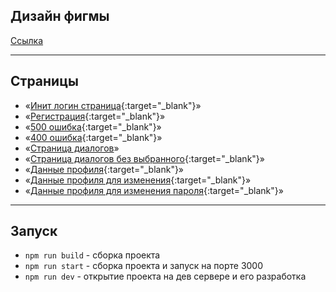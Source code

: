 ## **Дизайн фигмы**
[Ссылка](https://www.figma.com/file/Ebzpsa6rhFClodNiOI9b9s/Chat_external_link-(Copy)?type=design&node-id=1%3A2&mode=design&t=V4Fu7rWzUtrfxeMH-1)

---
## **Страницы**

- «[Инит логин страница](https://dainty-beijinho-094c01.netlify.app/){:target="_blank"}»
- «[Регистрация](https://dainty-beijinho-094c01.netlify.app/registration){:target="_blank"}»
- «[500 ошибка](https://dainty-beijinho-094c01.netlify.app/fifty){:target="_blank"}»
- «[400 ошибка](https://dainty-beijinho-094c01.netlify.app/fourty){:target="_blank"}»
- «[Страница диалогов](https://dainty-beijinho-094c01.netlify.app/chats)»
- «[Страница диалогов без выбранного](https://dainty-beijinho-094c01.netlify.app/emptys){:target="_blank"}»
- «[Данные профиля](https://dainty-beijinho-094c01.netlify.app/info){:target="_blank"}»
- «[Данные профиля для изменения](https://dainty-beijinho-094c01.netlify.app/passwords){:target="_blank"}»
- «[Данные профиля для изменения пароля](https://dainty-beijinho-094c01.netlify.app/data){:target="_blank"}»

---

## **Запуск**
- `npm run build` - сборка проекта
- `npm run start` - сборка проекта и запуск на порте 3000
- `npm run dev` - открытие проекта на дев сервере и его разработка
